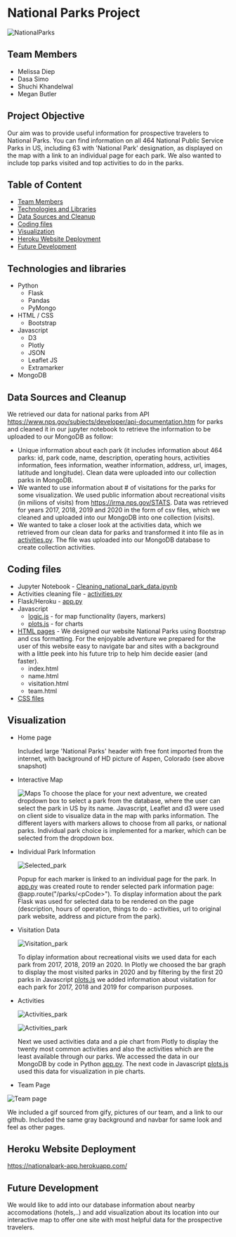 # National Parks Project
![NationalParks](/static/img/home_page_v3.PNG)

## Team Members
  * Melissa Diep
  * Dasa Simo
  * Shuchi Khandelwal 
  * Megan Butler

## Project Objective
Our aim was to provide useful information for prospective travelers to National Parks. You can find information on all 464 National Public Service Parks in US,  including 63 with 'National Park' designation, as displayed  on the map with a link to an individual page for each park. We also wanted to include top parks visited and top activities to do in the parks.


## Table of Content
* [Team Members](#team-members)
* [Technologies and Libraries](#technologies-and-libraries)
* [Data Sources and Cleanup](#data-processing-and-cleanup)
* [Coding files](#coding-files)  
* [Visualization](#visualization) 
* [Heroku Website Deployment](#heroku-website-deployment)
* [Future Development](#future-development)

## Technologies and libraries
* Python
  * Flask
  * Pandas
  * PyMongo
* HTML / CSS
  * Bootstrap
* Javascript
  * D3
  * Plotly
  * JSON
  * Leaflet JS
  * Extramarker
* MongoDB

## Data Sources and Cleanup
We retrieved our data for national parks from API https://www.nps.gov/subjects/developer/api-documentation.htm for parks and cleaned it in our jupyter notebook to retrieve the information to be uploaded to our MongoDB as follow:
   * Unique information about each park (it includes information about 464 parks: id, park code, name, description, operating hours, activities information, fees information, weather information, address, url, images, latitude and longitude). Clean data were uploaded into our collection parks in MongoDB.
  * We wanted to use information about # of visitations for the parks for some visualization. We used public information about recreational visits (in milions of visits) from https://irma.nps.gov/STATS. Data was retrieved for years 2017, 2018, 2019 and 2020 in the form of csv files, which we cleaned and uploaded into our MongoDB into one collection (visits).
  * We wanted to take a closer look at the activities data, which we retrieved from our clean data for parks and transformed it into file as in [activities.py](https://github.com/melissadiep94/travel-project/blob/main/Coding%20files%20for%20data%20cleaning/activities.py). The file was uploaded into our MongoDB database to create collection activities.
 
 ## Coding files
   *  Jupyter Notebook - [Cleaning_national_park_data.ipynb](https://github.com/melissadiep94/travel-project/blob/main/Coding%20files%20for%20data%20cleaning/Cleaning_national_park_data.ipynb)
   *  Activities cleaning file - [activities.py](https://github.com/melissadiep94/travel-project/blob/main/Coding%20files%20for%20data%20cleaning/activities.py) 
   *  Flask/Heroku - [app.py](app.py)  
   *  Javascript
        *  [logic.js](https://github.com/melissadiep94/travel-project/blob/main/static/js/logic.js) - for map functionality (layers, markers)
        *  [plots.js](static/js/plots.js) - for charts 
   *  [HTML pages](https://github.com/melissadiep94/travel-project/tree/main/templates) - We designed our website National Parks using Bootstrap and css formatting. For the enjoyable adventure we prepared for the user of this website  easy to navigate bar and sites with a background with a little peek into his future trip to help him decide easier (and faster). 
        *   index.html 
        *   name.html 
        *   visitation.html 
        *   team.html  
   * [CSS files](https://github.com/melissadiep94/travel-project/tree/main/static/css)
   
 
 ## Visualization
    
  - Home page
  
    Included large 'National Parks' header with free font imported from the internet, with background of HD picture of Aspen, Colorado (see above snapshot)
  
  - Interactive Map

    ![Maps](/static/img/map_page.png)
      To choose the place for your next adventure, we created dropdown box to select a park from the database, where the user can select the park in US by its name. 
      Javascript, Leaflet and d3 were used on client side to visualize data in the map with parks information. The different layers with markers allows to choose from all parks, or national parks. Individual park choice is implemented for a marker, which can be selected from the dropdown box.


  - Individual Park Information

    ![Selected_park](/static/img/Individual_page.png)


    Popup for each marker is linked to an individual page for the park.  In [app.py](app.py) was created route to render selected park information page: @app.route("/parks/\<pCode>").  To display information about the park Flask was used for selected data to be rendered on the page (description, hours of operation, things to do - activities, url to original park website, address and picture from the park). 
  

  - Visitation Data

    ![Visitation_park](/static/img/visitation_page.png)

    To diplay information about recreational visits we used data for each park from 2017, 2018, 2019 an 2020. In Plotly we choosed the bar graph to display the most visited parks in 2020 and by filtering by the first 20 parks in Javascript [plots.js](static/js/plots.js) we added information about visitation for each park for 2017, 2018 and 2019 for comparison purposes.
  
  - Activities 

    ![Activities_park](/static/img/activities_most_page.png)

    ![Activities_park](/static/img/activities_least_page.png)
 

     Next we used activities data and a pie chart from Plotly to display the twenty most common activities and also the activities which are the least available through our parks.
     We accessed the data in our MongoDB by code in Python [app.py](app.py). The next code in Javascript [plots.js](static/js/plots.js) used this data for visualization in pie charts.

- Team Page

![Team page](/static/img/team_page_v2.PNG) 

We included a gif sourced from gify, pictures of our team, and a link to our github.
Included the same gray background and navbar for same look and feel as other pages.

  ## Heroku Website Deployment
  https://nationalpark-app.herokuapp.com/ 
  
  ## Future Development

   We would like to add into our database information about nearby accomodations (hotels,..) and add visualization about its location into our interactive map to offer one site with most helpful data for the prospective travelers.   
   
   

